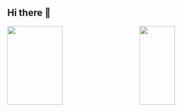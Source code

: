 ## Hi there 👋
<div>
  <img height="180em" width="50%" src="https://github-readme-stats.vercel.app/api?username=marcuspcouto&show_icons=true&theme=react" />
    <img align="right" height="180em" width="40%" src="https://github-readme-stats.vercel.app/api/top-langs/?username=marcuspcouto&layout=compact&langs_count=16&theme=react"/>
</div>
<!--
**marcuspcouto/marcuspcouto** is a ✨ _special_ ✨ repository because its `README.md` (this file) appears on your GitHub profile.

Here are some ideas to get you started:

- 🔭 I’m currently working on ...
- 🌱 I’m currently learning ...
- 👯 I’m looking to collaborate on ...
- 🤔 I’m looking for help with ...
- 💬 Ask me about ...
- 📫 How to reach me: ...
- 😄 Pronouns: ...
- ⚡ Fun fact: ...
-->
